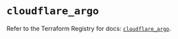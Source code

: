 # `cloudflare_argo`

Refer to the Terraform Registry for docs: [`cloudflare_argo`](https://registry.terraform.io/providers/cloudflare/cloudflare/4.51.0/docs/resources/argo).

